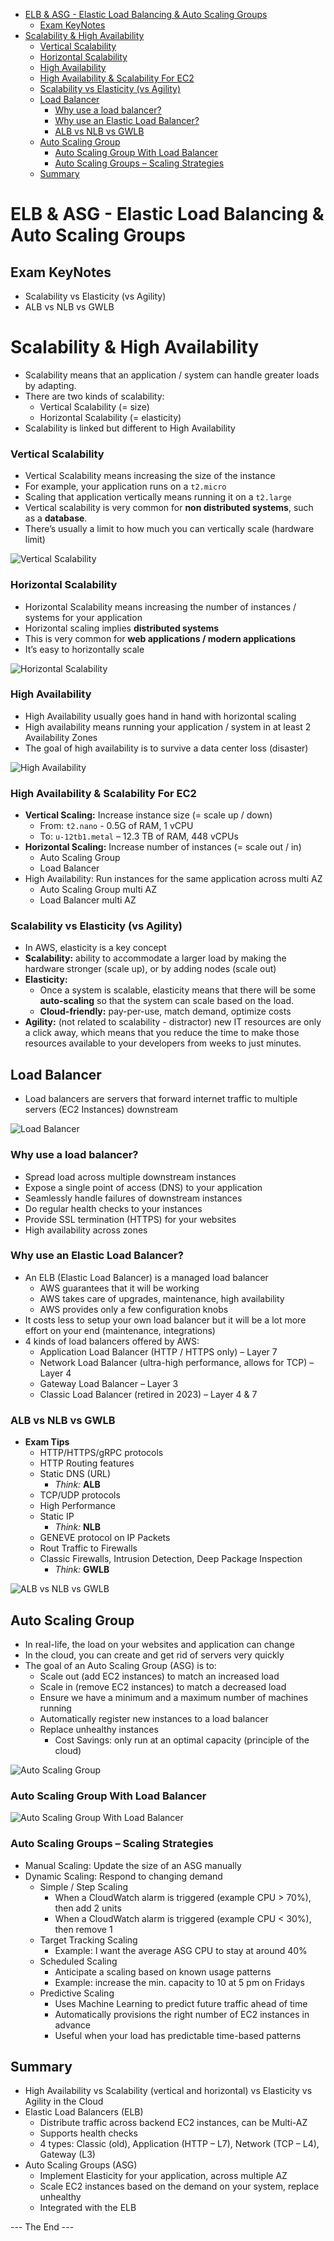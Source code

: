 - [ELB \& ASG - Elastic Load Balancing \& Auto Scaling Groups](#elb--asg---elastic-load-balancing--auto-scaling-groups)
  - [Exam KeyNotes](#exam-keynotes)
- [Scalability \& High Availability](#scalability--high-availability)
    - [Vertical Scalability](#vertical-scalability)
    - [Horizontal Scalability](#horizontal-scalability)
    - [High Availability](#high-availability)
    - [High Availability \& Scalability For EC2](#high-availability--scalability-for-ec2)
    - [Scalability vs Elasticity (vs Agility)](#scalability-vs-elasticity-vs-agility)
  - [Load Balancer](#load-balancer)
    - [Why use a load balancer?](#why-use-a-load-balancer)
    - [Why use an Elastic Load Balancer?](#why-use-an-elastic-load-balancer)
    - [ALB vs NLB vs GWLB](#alb-vs-nlb-vs-gwlb)
  - [Auto Scaling Group](#auto-scaling-group)
    - [Auto Scaling Group With Load Balancer](#auto-scaling-group-with-load-balancer)
    - [Auto Scaling Groups – Scaling Strategies](#auto-scaling-groups--scaling-strategies)
  - [Summary](#summary)

# ELB & ASG - Elastic Load Balancing & Auto Scaling Groups

## Exam KeyNotes

- Scalability vs Elasticity (vs Agility)
- ALB vs NLB vs GWLB

# Scalability & High Availability

- Scalability means that an application / system can handle greater loads by adapting.
- There are two kinds of scalability:
  - Vertical Scalability (= size)
  - Horizontal Scalability (= elasticity)
- Scalability is linked but different to High Availability

### Vertical Scalability

- Vertical Scalability means increasing the size of the instance
- For example, your application runs on a `t2.micro`
- Scaling that application vertically means running it on a `t2.large`
- Vertical scalability is very common for **non distributed systems**, such as a **database**.
- There’s usually a limit to how much you can vertically scale (hardware limit)

![Vertical Scalability](photo/vertical-scalability.png)

### Horizontal Scalability

- Horizontal Scalability means increasing the number of instances / systems for your application
- Horizontal scaling implies **distributed systems**
- This is very common for **web applications / modern applications**
- It’s easy to horizontally scale

![Horizontal Scalability](photo/horizontal-scalability.png)

### High Availability

- High Availability usually goes hand in hand with horizontal scaling
- High availability means running your application / system in at least 2 Availability Zones
- The goal of high availability is to survive a data center loss (disaster)

![High Availability](photo/high-availability.png)

### High Availability & Scalability For EC2

- **Vertical Scaling:** Increase instance size (= scale up / down)
  - From: `t2.nano` - 0.5G of RAM, 1 vCPU
  - To: `u-12tb1.metal` – 12.3 TB of RAM, 448 vCPUs
- **Horizontal Scaling:** Increase number of instances (= scale out / in)
  - Auto Scaling Group
  - Load Balancer
- High Availability: Run instances for the same application across multi AZ
  - Auto Scaling Group multi AZ
  - Load Balancer multi AZ

### Scalability vs Elasticity (vs Agility)

- In AWS, elasticity is a key concept
- **Scalability:** ability to accommodate a larger load by making the hardware stronger (scale up), or by adding nodes (scale out)
- **Elasticity:**
  - Once a system is scalable, elasticity means that there will be some **auto-scaling** so that the system can scale based on the load.
  - **Cloud-friendly:** pay-per-use, match demand, optimize costs
- **Agility:** (not related to scalability - distractor) new IT resources are only a click away, which means that you reduce the time to make those resources available to your developers from weeks to just minutes.

## Load Balancer

- Load balancers are servers that forward internet traffic to multiple servers (EC2 Instances) downstream

![Load Balancer](photo/load-balancer.png)

### Why use a load balancer?

- Spread load across multiple downstream instances
- Expose a single point of access (DNS) to your application
- Seamlessly handle failures of downstream instances
- Do regular health checks to your instances
- Provide SSL termination (HTTPS) for your websites
- High availability across zones

### Why use an Elastic Load Balancer?

- An ELB (Elastic Load Balancer) is a managed load balancer
  - AWS guarantees that it will be working
  - AWS takes care of upgrades, maintenance, high availability
  - AWS provides only a few configuration knobs
- It costs less to setup your own load balancer but it will be a lot more effort on your end (maintenance, integrations)
- 4 kinds of load balancers offered by AWS:
  - Application Load Balancer (HTTP / HTTPS only) – Layer 7
  - Network Load Balancer (ultra-high performance, allows for TCP) – Layer 4
  - Gateway Load Balancer – Layer 3
  - Classic Load Balancer (retired in 2023) – Layer 4 & 7

### ALB vs NLB vs GWLB

- **Exam Tips**
  - HTTP/HTTPS/gRPC protocols
  - HTTP Routing features
  - Static DNS (URL)
    - _Think:_ **ALB**
  - TCP/UDP protocols
  - High Performance
  - Static IP
    - _Think:_ **NLB**
  - GENEVE protocol on IP Packets
  - Rout Traffic to Firewalls
  - Classic Firewalls, Intrusion Detection, Deep Package Inspection
    - _Think:_ **GWLB**

![ALB vs NLB vs GWLB](photo/alb-vs-nlb-vs-gwlb.png)

## Auto Scaling Group

- In real-life, the load on your websites and application can change
- In the cloud, you can create and get rid of servers very quickly
- The goal of an Auto Scaling Group (ASG) is to:
  - Scale out (add EC2 instances) to match an increased load
  - Scale in (remove EC2 instances) to match a decreased load
  - Ensure we have a minimum and a maximum number of machines running
  - Automatically register new instances to a load balancer
  - Replace unhealthy instances
    - Cost Savings: only run at an optimal capacity (principle of the cloud)

![Auto Scaling Group](photo/auto-scaling-group.png)

### Auto Scaling Group With Load Balancer

![Auto Scaling Group With Load Balancer](photo/auto-scaling-group-with-load-balancer.png)

### Auto Scaling Groups – Scaling Strategies

- Manual Scaling: Update the size of an ASG manually
- Dynamic Scaling: Respond to changing demand
  - Simple / Step Scaling
    - When a CloudWatch alarm is triggered (example CPU > 70%), then add 2 units
    - When a CloudWatch alarm is triggered (example CPU < 30%), then remove 1
  - Target Tracking Scaling
    - Example: I want the average ASG CPU to stay at around 40%
  - Scheduled Scaling
    - Anticipate a scaling based on known usage patterns
    - Example: increase the min. capacity to 10 at 5 pm on Fridays
  - Predictive Scaling
    - Uses Machine Learning to predict future traffic ahead of time
    - Automatically provisions the right number of EC2 instances in advance
    - Useful when your load has predictable time-based patterns

## Summary

- High Availability vs Scalability (vertical and horizontal) vs Elasticity vs Agility in the Cloud
- Elastic Load Balancers (ELB)
  - Distribute traffic across backend EC2 instances, can be Multi-AZ
  - Supports health checks
  - 4 types: Classic (old), Application (HTTP – L7), Network (TCP – L4), Gateway (L3)
- Auto Scaling Groups (ASG)
  - Implement Elasticity for your application, across multiple AZ
  - Scale EC2 instances based on the demand on your system, replace unhealthy
  - Integrated with the ELB

--- The End ---
